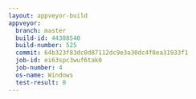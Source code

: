 ```yaml
---
layout: appveyor-build
appveyor:
  branch: master
  build-id: 44388540
  build-number: 525
  commit: 64b323f83dc0d87112dc9e3a30dc4f8ea31933f1
  job-id: ei63spc3wuf6tak0
  job-number: 4
  os-name: Windows
  test-result: 0
---
```

